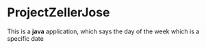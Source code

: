 # ProjectZellerJose
This is a __java__ application, which says the day of the week which is a specific date
